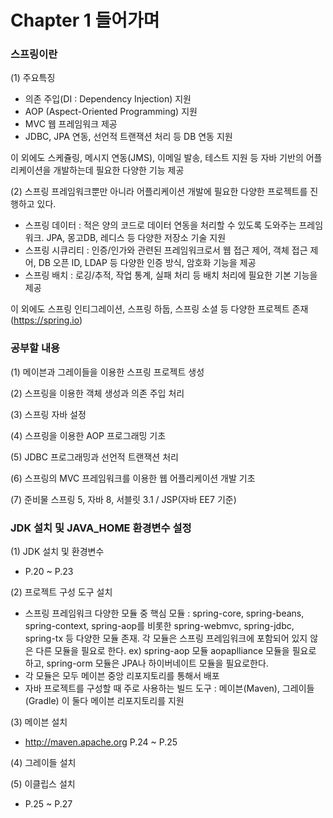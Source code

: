 # Chapter 1 들어가며

### 스프링이란

(1) 주요특징

- 의존 주입(DI : Dependency Injection) 지원
- AOP (Aspect-Oriented Programming) 지원
- MVC 웹 프레임워크 제공
- JDBC, JPA 연동, 선언적 트랜잭션 처리 등 DB 연동 지원

이 외에도 스케쥴링, 메시지 연동(JMS), 이메일 발송, 테스트 지원 등 자바 기반의 어플리케이션을 개발하는데 필요한 다양한 기능 제공



(2) 스프링 프레임워크뿐만 아니라 어플리케이션 개발에 필요한 다양한 프로젝트를 진행하고 있다. 

- 스프링 데이터 : 적은 양의 코드로 데이터 연동을 처리할 수 있도록 도와주는 프레임워크. JPA, 몽고DB, 레디스 등 다양한 저장소 기술 지원
- 스프링 시큐리티 : 인증/인가와 관련된 프레임워크로서 웹 접근 제어, 객체 접근 제어, DB 오픈 ID, LDAP 등 다양한 인증 방식, 암호화 기능을 제공
- 스프링 배치 : 로깅/추적, 작업 통계, 실패 처리 등 배치 처리에 필요한 기본 기능을 제공

이 외에도 스프링 인티그레이션, 스프링 하둡, 스프링 소셜 등 다양한 프로젝트 존재 (https://spring.io)



### 공부할 내용

(1) 메이븐과 그레이들을 이용한 스프링 프로젝트 생성

(2) 스프링을 이용한 객체 생성과 의존 주입 처리

(3) 스프링 자바 설정

(4) 스프링을 이용한 AOP 프로그래밍 기초

(5) JDBC 프로그래밍과 선언적 트랜잭션 처리

(6) 스프링의 MVC 프레임워크를 이용한 웹 어플리케이션 개발 기초

(7) 준비물 스프링 5, 자바 8, 서블릿 3.1 / JSP(자바 EE7 기준)



### JDK 설치 및 JAVA_HOME 환경변수 설정

(1) JDK 설치 및 환경변수

- P.20 ~ P.23

(2) 프로젝트 구성 도구 설치

- 스프링 프레임워크 다양한 모듈 중 핵심 모듈 : spring-core, spring-beans, spring-context, spring-aop를 비롯한 spring-webmvc, spring-jdbc, spring-tx 등 다양한 모듈 존재. 각 모듈은 스프링 프레임워크에 포함되어 있지 않은 다른 모듈을 필요로 한다. ex) spring-aop 모듈 aopaplliance 모듈을 필요로 하고, spring-orm 모듈은 JPA나 하이버네이트 모듈을 필요로한다.
- 각 모듈은 모두 메이븐 중앙 리포지토리를 통해서 배포
- 자바 프로젝트를 구성할 때 주로 사용하는 빌드 도구 : 메이븐(Maven), 그레이들(Gradle) 이 둘다 메이븐 리포지토리를 지원

(3) 메이븐 설치

- http://maven.apache.org P.24 ~ P.25

(4) 그레이들 설치

(5) 이클립스 설치

- P.25 ~ P.27

